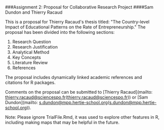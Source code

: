 ###Assignment 2: Proposal for Collaborative Research Project
####Sam Dundon and Thierry Racaud

This is a proposal for Thierry Racaud's thesis titled: "The Country-level Impact of Educational Patterns on the Rate of Entrepreneurship."  The proposal has been divided into the following sections:  

1. Research Question  
2. Research Justification  
3. Analytical Method  
4. Key Concepts  
5. Literature Review  
6. References    


The proposal includes dynamically linked academic references and citations for R packages.

Comments on the proposal can be submitted to [Thierry Racaud](mailto: thierry.racaud@sciencespo.fr(thierry.racaud@sciencespo.fr)) or [Sam Dundon](mailto: s.dundon@mpp.hertie-school.org(s.dundon@mpp.hertie-school.org)).

Note: Please ignore TrialFile.Rmd, it was used to explore other features in R, including making maps that may be helpful in the future.

